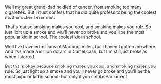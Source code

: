 Well my great grand-dad he died of cancer,
from smoking too many cigarettes.
But I must confess that he did quite profess
to being the coolest motherfucker I ever met.

That's 'cause smoking makes you cool,
and smoking makes you rule.
So just light up a smoke and you'll never go broke
and you'll be the most popular kid in school.
The coolest kid in school.

Well I've traveled millions of Marlboro miles,
but I haven't gotten anywhere.
And I've made a million dollars in Camel cash,
but I'm still just broke as when I started.

But that's okay because smoking makes you cool,
and smoking makes you rule.
So just light up a smoke and you'll never go broke
and you'll be the most popular kid in school-
but only if you smoke Parliament


